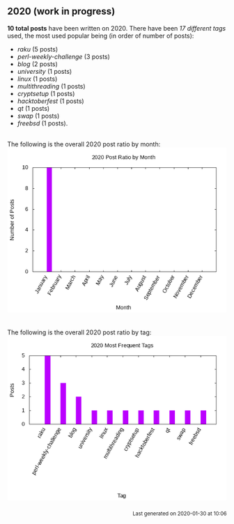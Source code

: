 ## 2020 (work in progress)

**10 total posts** have been written on 2020.
There have been *17 different tags* used, the most
used popular being (in order of number of posts):
 
- *raku* (5 posts)  
- *perl-weekly-challenge* (3 posts)  
- *blog* (2 posts)  
- *university* (1 posts)  
- *linux* (1 posts)  
- *multithreading* (1 posts)  
- *cryptsetup* (1 posts)  
- *hacktoberfest* (1 posts)  
- *qt* (1 posts)  
- *swap* (1 posts)  
- *freebsd* (1 posts).<br/>
<br/>
The following is the overall 2020 post ratio by month:
<br/>
    <center>
      <img src="/images/stats/2020-months.png" alt="2020 post ratio per month" />
    </center>
<br/>

<br/>
The following is the overall 2020 post ratio by tag:
<br/>
  <center>
    <img src="/images/stats/2020-tags.png" alt="2020 post ratio per tag" />
  </center>
<br/>

<div align="right">
<small>
Last generated on 2020-01-30 at 10:06
</small>
</div>

<br/>
